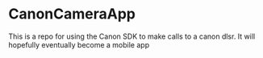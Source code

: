 # CanonCameraApp
This is a repo for using the Canon SDK to make calls to a canon dlsr. It will hopefully eventually become a mobile app
